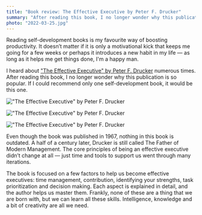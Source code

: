 ```yaml
---
title: "Book review: The Effective Executive by Peter F. Drucker"
summary: "After reading this book, I no longer wonder why this publication is so popular. If I could recommend only one self-development book, that would be this one."
photo: "2022-03-25.jpg"
---
```


Reading self-development books is my favourite way of boosting productivity. It doesn’t matter if it is only a motivational kick that keeps me going for a few weeks or perhaps it introduces a new habit in my life — as long as it helps me get things done, I'm a happy man.

I heard about ["The Effective Executive" by Peter F. Drucker](https://www.goodreads.com/book/show/48019.The_Effective_Executive) numerous times. After reading this book, I no longer wonder why this publication is so popular. If I could recommend only one self-development book, it would be this one.

!["The Effective Executive" by Peter F. Drucker](/photos/2022-03-25-1.jpg)

!["The Effective Executive" by Peter F. Drucker](/photos/2022-03-25-2.jpg)

!["The Effective Executive" by Peter F. Drucker](/photos/2022-03-25-3.jpg)

Even though the book was published in 1967, nothing in this book is outdated. A half of a century later, Drucker is still called The Father of Modern Management. The core principles of being an effective executive didn’t change at all — just time and tools to support us went through many iterations.

The book is focused on a few factors to help us become effective executives: time management, contribution, identifying your strengths, task prioritization and decision making. Each aspect is explained in detail, and the author helps us master them. Frankly, none of these are a thing that we are born with, but we can learn all these skills. Intelligence, knowledge and a bit of creativity are all we need.
